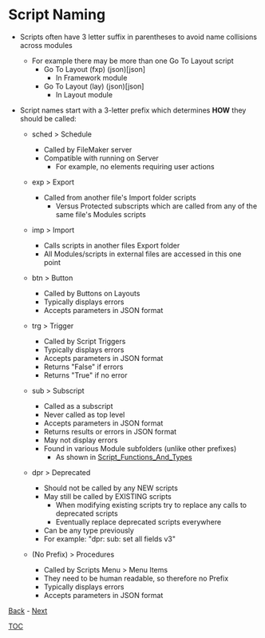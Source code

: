 # Script Naming

- Scripts often have 3 letter suffix in parentheses to avoid name collisions across modules
  - For example there may be more than one Go To Layout script
    - Go To Layout (fxp) (json)[json]
      - In Framework module
    - Go To Layout (lay) (json)[json]
      - In Layout module

- Script names start with a 3-letter prefix which determines **HOW** they should be called:
  - sched > Schedule
    - Called by FileMaker server
    - Compatible with running on Server 
      - For example, no elements requiring user actions
  - exp > Export
    - Called from another file's Import folder scripts
      - Versus Protected subscripts which are called from any of the same file's Modules scripts
  - imp > Import
    - Calls scripts in another files Export folder
    - All Modules/scripts in external files are accessed in this one point
  - btn > Button
    - Called by Buttons on Layouts
    - Typically displays errors
    - Accepts parameters in JSON format
  - trg > Trigger
    - Called by Script Triggers
    - Typically displays errors
    - Accepts parameters in JSON format
    - Returns "False" if errors
    - Returns "True" if no error
  - sub > Subscript
    - Called as a subscript
    - Never called as top level 
    - Accepts parameters in JSON format
    - Returns results or errors in JSON format
    - May not display errors
    - Found in various Module subfolders (unlike other prefixes)
      - As shown in [Script_Functions_And_Types](Script_Functions_And_Types.md)

  - dpr > Deprecated
    - Should not be called by any NEW scripts
    - May still be called by EXISTING scripts
      - When modifying existing scripts try to replace any calls to deprecated scripts
      - Eventually replace deprecated scripts everywhere
    - Can be any type previously
    - For example: "dpr: sub: set all fields v3"
  - (No Prefix) > Procedures
    - Called by Scripts Menu > Menu Items
    - They need to be human readable, so therefore no Prefix
    - Typically displays errors
    - Accepts parameters in JSON format

[Back](Script_Folders_Module.md) - [Next](Custom_Functions.md)

[TOC](TOC.md)
